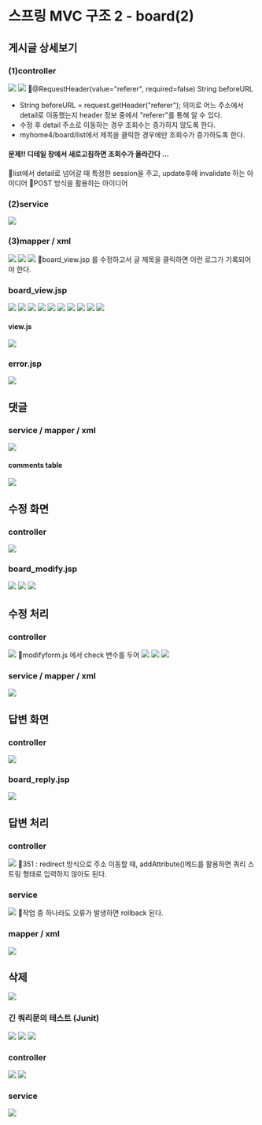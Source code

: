 # 스프링 MVC 구조 2 - board(2)
## 게시글 상세보기
### (1)controller
![](../image/Pasted%20image%2020240422092015.png)
![](../image/Pasted%20image%2020240422093025.png)
📌@RequestHeader(value="referer", required=false) String beforeURL
- String beforeURL = request.getHeader("referer"); 의미로 어느 주소에서 detail로 이동했는지 header 정보 중에서 "referer"를 통해 알 수 있다. 
- 수정 후 detail 주소로 이동하는 경우 조회수는 증가하지 않도록 한다.
- myhome4/board/list에서 제목을 클릭한 경우에만 조회수가 증가하도록 한다.

#### 문제!! 디테일 창에서 새로고침하면 조회수가 올라간다 ...
📌list에서 detail로 넘어갈 때 특정한 session을 주고, update후에 invalidate 하는 아이디어
📌POST 방식을 활용하는 아이디어


### (2)service
![](../image/Pasted%20image%2020240422093740.png)


### (3)mapper / xml
![](../image/Pasted%20image%2020240422094009.png)
![](../image/Pasted%20image%2020240422094214.png)
![](../image/Pasted%20image%2020240422094840.png)
📌board_view.jsp 를 수정하고서 글 제목을 클릭하면 이런 로그가 기록되어야 한다.

### board_view.jsp
![](../image/Pasted%20image%2020240422100500.png)
![](../image/Pasted%20image%2020240422101357.png)
![](../image/Pasted%20image%2020240422102117.png)
![](../image/Pasted%20image%2020240422102530.png)
![](../image/Pasted%20image%2020240422102729.png)
![](../image/Pasted%20image%2020240422103242.png)
![](../image/Pasted%20image%2020240422103730.png)
![](../image/Pasted%20image%2020240422110046.png)
![](../image/Pasted%20image%2020240422110548.png)
![](../image/Pasted%20image%2020240422110620.png)

#### view.js
![](../image/Pasted%20image%2020240422111445.png)

### error.jsp
![](../image/Pasted%20image%2020240422112559.png)



## 댓글
### service / mapper / xml
![](../image/Pasted%20image%2020240422113608.png)
#### comments table
![](../image/Pasted%20image%2020240422114111.png)


## 수정 화면
### controller
![](../image/Pasted%20image%2020240422121025.png)

### board_modify.jsp
![](../image/Pasted%20image%2020240422122217.png)
![](../image/Pasted%20image%2020240422122630.png)
![](../image/Pasted%20image%2020240422123020.png)



## 수정 처리
### controller
![](../image/Pasted%20image%2020240422123720.png)
📌modifyform.js 에서 check 변수를 두어 
![](../image/Pasted%20image%2020240422140150.png)
![](../image/Pasted%20image%2020240422141125.png)
![](../image/Pasted%20image%2020240422141728.png)


### service / mapper / xml
![](../image/Pasted%20image%2020240422142403.png)


## 답변 화면
### controller
![](../image/Pasted%20image%2020240422151020.png)

### board_reply.jsp
![](../image/Pasted%20image%2020240422151758.png)



## 답변 처리
### controller
![](../image/Pasted%20image%2020240422152547.png)
📌351 : redirect 방식으로 주소 이동할 때, addAttribute()메드를 활용하면 쿼리 스트링 형태로 입력하지 않아도 된다.

### service
![](../image/Pasted%20image%2020240422153255.png)
📌작업 중 하나라도 오류가 발생하면 rollback 된다.

### mapper / xml
![](../image/Pasted%20image%2020240422160227.png)



## 삭제
![](../image/Pasted%20image%2020240422163519.png)

### 긴 쿼리문의 테스트 (Junit)
![](../image/Pasted%20image%2020240422170434.png)
![](../image/Pasted%20image%2020240422171009.png)
![](../image/Pasted%20image%2020240422171232.png)

### controller
![](../image/Pasted%20image%2020240422173730.png)
![](../image/Pasted%20image%2020240422174623.png)

### service
![](../image/Pasted%20image%2020240422175008.png)


